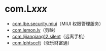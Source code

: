 # com.L*xxx*

- [com.lbe.security.miui](./com.lbe.security.miui/readme.md)（MIUI 权限管理服务）
- [com.lemon.lv](./com.lemon.lv/readme.md)（剪映）
- [com.lijianqiang12.silent](./com.lijianqiang12.silent/readme.md)（远离手机）
- [com.lphtsccft](./com.lphtsccft/readme.md)（涨乐财富通）

